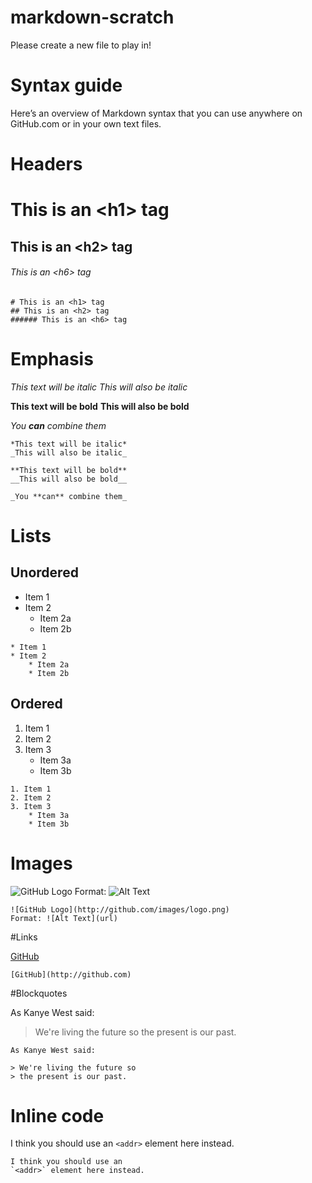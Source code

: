 # markdown-scratch

Please create a new file to play in!

# Syntax guide

Here’s an overview of Markdown syntax that you can use anywhere on GitHub.com or in your own text files.

# Headers

# This is an \<h1\> tag
## This is an \<h2\> tag
###### This is an \<h6\> tag

    # This is an <h1> tag
    ## This is an <h2> tag
    ###### This is an <h6> tag

# Emphasis

*This text will be italic*
_This will also be italic_

**This text will be bold**
__This will also be bold__

_You **can** combine them_

    *This text will be italic*
    _This will also be italic_
    
    **This text will be bold**
    __This will also be bold__
    
    _You **can** combine them_

# Lists

## Unordered

* Item 1
* Item 2
    * Item 2a
    * Item 2b

```
* Item 1
* Item 2
    * Item 2a
    * Item 2b
```

## Ordered

1. Item 1
2. Item 2
3. Item 3
    * Item 3a
    * Item 3b

```
1. Item 1
2. Item 2
3. Item 3
    * Item 3a
    * Item 3b
```

# Images

![GitHub Logo](http://github.com/images/logo.png)
Format: ![Alt Text](url)

    ![GitHub Logo](http://github.com/images/logo.png)
    Format: ![Alt Text](url)

#Links

[GitHub](http://github.com)

    [GitHub](http://github.com)

#Blockquotes

As Kanye West said:

> We're living the future so
> the present is our past.

    As Kanye West said:
    
    > We're living the future so
    > the present is our past.

# Inline code

I think you should use an
`<addr>` element here instead.

    I think you should use an
    `<addr>` element here instead.
